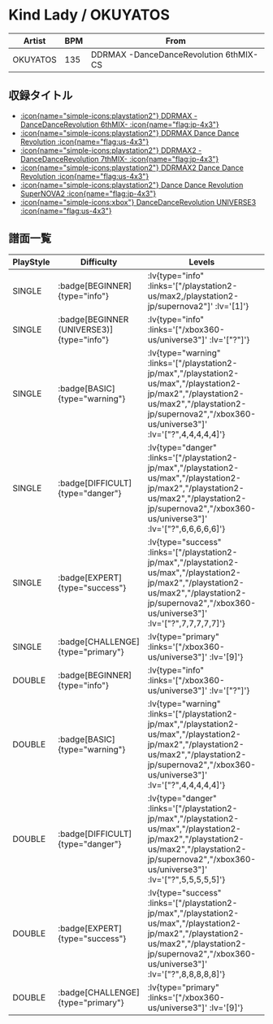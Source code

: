 # Kind Lady / OKUYATOS

|Artist|BPM|From|
|------|---|----|
|OKUYATOS|135|DDRMAX -DanceDanceRevolution 6thMIX- CS|

## 収録タイトル

- [ :icon{name="simple-icons:playstation2"} DDRMAX -DanceDanceRevolution 6thMIX- :icon{name="flag:jp-4x3"} ](/playstation2-jp/max)
- [ :icon{name="simple-icons:playstation2"} DDRMAX Dance Dance Revolution :icon{name="flag:us-4x3"} ](/playstation2-us/max)
- [ :icon{name="simple-icons:playstation2"} DDRMAX2 -DanceDanceRevolution 7thMIX- :icon{name="flag:jp-4x3"} ](/playstation2-jp/max2)
- [ :icon{name="simple-icons:playstation2"} DDRMAX2 Dance Dance Revolution :icon{name="flag:us-4x3"} ](/playstation2-us/max2)
- [ :icon{name="simple-icons:playstation2"} Dance Dance Revolution SuperNOVA2 :icon{name="flag:jp-4x3"} ](/playstation2-jp/supernova2)
- [ :icon{name="simple-icons:xbox"} DanceDanceRevolution UNIVERSE3 :icon{name="flag:us-4x3"} ](/xbox360-us/universe3)

## 譜面一覧

|PlayStyle|Difficulty|Levels|Notes|Movie|
|---------|----------|------|-----|-----|
|SINGLE| :badge[BEGINNER]{type="info"} | :lv{type="info" :links='["/playstation2-us/max2,/playstation2-jp/supernova2"]' :lv='[1]'} |79/0||
|SINGLE| :badge[BEGINNER (UNIVERSE3)]{type="info"} | :lv{type="info" :links='["/xbox360-us/universe3"]' :lv='["?"]'} |74/0||
|SINGLE| :badge[BASIC]{type="warning"} | :lv{type="warning" :links='["/playstation2-jp/max","/playstation2-us/max","/playstation2-jp/max2","/playstation2-us/max2","/playstation2-jp/supernova2","/xbox360-us/universe3"]' :lv='["?",4,4,4,4,4]'} |152/21||
|SINGLE| :badge[DIFFICULT]{type="danger"} | :lv{type="danger" :links='["/playstation2-jp/max","/playstation2-us/max","/playstation2-jp/max2","/playstation2-us/max2","/playstation2-jp/supernova2","/xbox360-us/universe3"]' :lv='["?",6,6,6,6,6]'} |187/32||
|SINGLE| :badge[EXPERT]{type="success"} | :lv{type="success" :links='["/playstation2-jp/max","/playstation2-us/max","/playstation2-jp/max2","/playstation2-us/max2","/playstation2-jp/supernova2","/xbox360-us/universe3"]' :lv='["?",7,7,7,7,7]'} |231/36||
|SINGLE| :badge[CHALLENGE]{type="primary"} | :lv{type="primary" :links='["/xbox360-us/universe3"]' :lv='[9]'} |375/17||
|DOUBLE| :badge[BEGINNER]{type="info"} | :lv{type="info" :links='["/xbox360-us/universe3"]' :lv='["?"]'} |74/0||
|DOUBLE| :badge[BASIC]{type="warning"} | :lv{type="warning" :links='["/playstation2-jp/max","/playstation2-us/max","/playstation2-jp/max2","/playstation2-us/max2","/playstation2-jp/supernova2","/xbox360-us/universe3"]' :lv='["?",4,4,4,4,4]'} |140/14||
|DOUBLE| :badge[DIFFICULT]{type="danger"} | :lv{type="danger" :links='["/playstation2-jp/max","/playstation2-us/max","/playstation2-jp/max2","/playstation2-us/max2","/playstation2-jp/supernova2","/xbox360-us/universe3"]' :lv='["?",5,5,5,5,5]'} |173/15||
|DOUBLE| :badge[EXPERT]{type="success"} | :lv{type="success" :links='["/playstation2-jp/max","/playstation2-us/max","/playstation2-jp/max2","/playstation2-us/max2","/playstation2-jp/supernova2","/xbox360-us/universe3"]' :lv='["?",8,8,8,8,8]'} |231/8||
|DOUBLE| :badge[CHALLENGE]{type="primary"} | :lv{type="primary" :links='["/xbox360-us/universe3"]' :lv='[9]'} |375/1||

